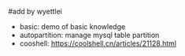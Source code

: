 #add by wyettlei

- basic: demo of basic knowledge
- autopartition: manage mysql table partition
- cooshell: https://coolshell.cn/articles/21128.html